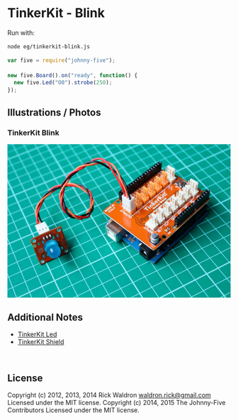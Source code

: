 <!--remove-start-->

# TinkerKit - Blink





Run with:
```bash
node eg/tinkerkit-blink.js
```

<!--remove-end-->

```javascript
var five = require("johnny-five");

new five.Board().on("ready", function() {
  new five.Led("O0").strobe(250);
});


```


## Illustrations / Photos


### TinkerKit Blink



![docs/images/tinkerkit-blink.png](images/tinkerkit-blink.png)  





## Additional Notes

- [TinkerKit Led](http://www.tinkerkit.com/led-red-10mm/)
- [TinkerKit Shield](http://www.tinkerkit.com/shield/)



&nbsp;

<!--remove-start-->

## License
Copyright (c) 2012, 2013, 2014 Rick Waldron <waldron.rick@gmail.com>
Licensed under the MIT license.
Copyright (c) 2014, 2015 The Johnny-Five Contributors
Licensed under the MIT license.

<!--remove-end-->
